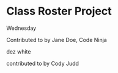 # Class Roster Project

Wednesday

Contributed to by Jane Doe, Code Ninja

dez white

contributed to by Cody Judd
